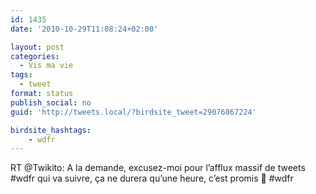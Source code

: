 ```yaml
---
id: 1435
date: '2010-10-29T11:08:24+02:00'

layout: post
categories:
  - Vis ma vie
tags:
  - tweet
format: status
publish_social: no
guid: 'http://tweets.local/?birdsite_tweet=29076867224'

birdsite_hashtags:
    - wdfr
---
```


RT @Twikito: A la demande, excusez-moi pour l’afflux massif de tweets #wdfr qui va suivre, ça ne durera qu’une heure, c’est promis 🙂 #wdfr
